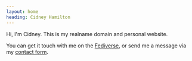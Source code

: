 ```yaml
---
layout: home
heading: Cidney Hamilton
---
```


Hi, I'm Cidney. This is my realname domain and personal website.

You can get it touch with me on the <a href="https://social.city-of-glass.net/@cidney">Fediverse</a>, or send me a message via my <a href="http://cidneyhamilton.com/contact/">contact form</a>.
